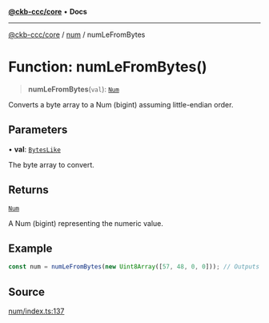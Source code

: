 [**@ckb-ccc/core**](README.md) • **Docs**

***

[@ckb-ccc/core](README.md) / [num](num.md) / numLeFromBytes

# Function: numLeFromBytes()

> **numLeFromBytes**(`val`): [`Num`](num.Type.Num.md)

Converts a byte array to a Num (bigint) assuming little-endian order.

## Parameters

• **val**: [`BytesLike`](bytes.Type.BytesLike.md)

The byte array to convert.

## Returns

[`Num`](num.Type.Num.md)

A Num (bigint) representing the numeric value.

## Example

```typescript
const num = numLeFromBytes(new Uint8Array([57, 48, 0, 0])); // Outputs 12345n
```

## Source

[num/index.ts:137](https://github.com/SpectreMercury/ccc/blob/1b34760fdeb60ebebc0a7e641c12ef11dff1e7d0/packages/core/src/num/index.ts#L137)
